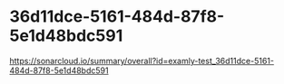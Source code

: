 # 36d11dce-5161-484d-87f8-5e1d48bdc591
https://sonarcloud.io/summary/overall?id=examly-test_36d11dce-5161-484d-87f8-5e1d48bdc591
